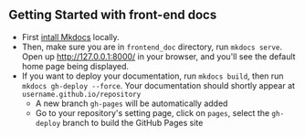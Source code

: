 ## Getting Started with front-end docs

- First [intall Mkdocs](https://www.mkdocs.org/user-guide/installation/) locally.
- Then, make sure you are in `frontend_doc` directory, run `mkdocs serve`. Open up http://127.0.0.1:8000/ in your browser, and you'll see the default home page being displayed.
- If you want to deploy your documentation, run `mkdocs build`, then run `mkdocs gh-deploy --force`. Your documentation should shortly appear at `username.github.io/repository`
    - A new branch `gh-pages` will be automatically added
    - Go to your repository's setting page, click on `pages`, select the `gh-deploy` branch to build the GitHub Pages site 
